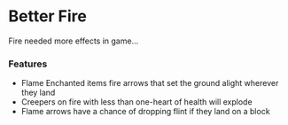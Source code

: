 # Better Fire<!--$headerTitle--><!--$pmc:delete-->

Fire needed more effects in game...<!--$pmc:headerSize-->

### Features
- Flame Enchanted items fire arrows that set the ground alight wherever they land
- Creepers on fire with less than one-heart of health will explode
- Flame arrows have a chance of dropping flint if they land on a block
